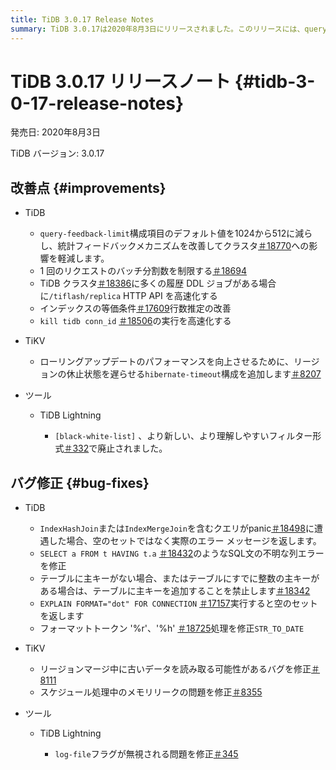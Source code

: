 ```yaml
---
title: TiDB 3.0.17 Release Notes
summary: TiDB 3.0.17は2020年8月3日にリリースされました。このリリースには、query-feedback-limit設定項目のデフォルト値の引き下げなどの改善や、空セットではなく実際のエラーメッセージを返すなどのバグ修正が含まれています。TiKVでは、ローリングアップデートのパフォーマンスを向上させるために、hibernate-timeout設定も追加されました。TiDB TiDB Lightning、ブラックホワイトリストフィルタ形式が非推奨となり、ログファイルフラグが無視される問題が修正されました。
---
```


# TiDB 3.0.17 リリースノート {#tidb-3-0-17-release-notes}

発売日: 2020年8月3日

TiDB バージョン: 3.0.17

## 改善点 {#improvements}

-   TiDB

    -   `query-feedback-limit`構成項目のデフォルト値を1024から512に減らし、統計フィードバックメカニズムを改善してクラスタ[＃18770](https://github.com/pingcap/tidb/pull/18770)への影響を軽減します。
    -   1 回のリクエストのバッチ分割数を制限する[＃18694](https://github.com/pingcap/tidb/pull/18694)
    -   TiDB クラスタ[＃18386](https://github.com/pingcap/tidb/pull/18386)に多くの履歴 DDL ジョブがある場合に`/tiflash/replica` HTTP API を高速化する
    -   インデックスの等価条件[＃17609](https://github.com/pingcap/tidb/pull/17609)行数推定の改善
    -   `kill tidb conn_id` [＃18506](https://github.com/pingcap/tidb/pull/18506)の実行を高速化する

-   TiKV

    -   ローリングアップデートのパフォーマンスを向上させるために、リージョンの休止状態を遅らせる`hibernate-timeout`構成を追加します[＃8207](https://github.com/tikv/tikv/pull/8207)

-   ツール

    -   TiDB Lightning

        -   `[black-white-list]` 、より新しい、より理解しやすいフィルター形式[＃332](https://github.com/pingcap/tidb-lightning/pull/332)で廃止されました。

## バグ修正 {#bug-fixes}

-   TiDB

    -   `IndexHashJoin`または`IndexMergeJoin`を含むクエリがpanic[＃18498](https://github.com/pingcap/tidb/pull/18498)に遭遇した場合、空のセットではなく実際のエラー メッセージを返します。
    -   `SELECT a FROM t HAVING t.a` [＃18432](https://github.com/pingcap/tidb/pull/18432)のようなSQL文の不明な列エラーを修正
    -   テーブルに主キーがない場合、またはテーブルにすでに整数の主キーがある場合は、テーブルに主キーを追加することを禁止します[＃18342](https://github.com/pingcap/tidb/pull/18342)
    -   `EXPLAIN FORMAT="dot" FOR CONNECTION` [＃17157](https://github.com/pingcap/tidb/pull/17157)実行すると空のセットを返します
    -   フォーマットトークン &#39;%r&#39;、&#39;%h&#39; [＃18725](https://github.com/pingcap/tidb/pull/18725)処理を修正`STR_TO_DATE`

-   TiKV

    -   リージョンマージ中に古いデータを読み取る可能性があるバグを修正[＃8111](https://github.com/tikv/tikv/pull/8111)
    -   スケジュール処理中のメモリリークの問題を修正[＃8355](https://github.com/tikv/tikv/pull/8355)

-   ツール

    -   TiDB Lightning

        -   `log-file`フラグが無視される問題を修正[＃345](https://github.com/pingcap/tidb-lightning/pull/345)
